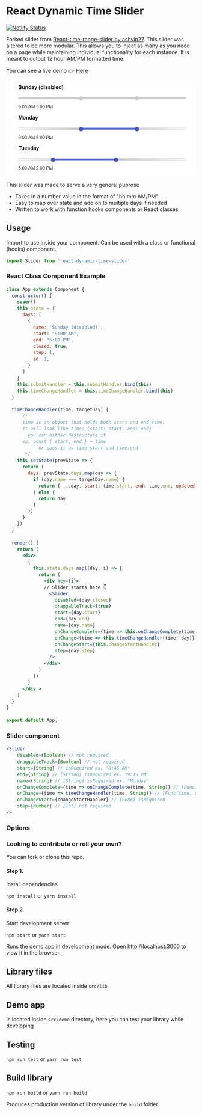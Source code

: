# React Dynamic Time Slider
[![Netlify Status](https://api.netlify.com/api/v1/badges/e8b0f282-2143-429f-ad05-1ad8646e996b/deploy-status)](https://app.netlify.com/sites/react-dynamic-time-slider-demo/deploys)


Forked slider from <a href="https://github.com/ashvin27/react-time-range-slider" target="_blank">React-time-range-slider by ashvin27</a>.
This slider was altered to be more modular. This allows you to inject as many as you need on a page while maintaining individual functionality for each instance. It is meant to output 12 hour AM/PM formatted time.

You can see a live demo 👉 [Here](https://react-dynamic-time-slider-demo.netlify.com/)

<img src="https://github.com/CLantigua2/react-dynamic-time-slider/blob/master/slider.PNG" width="800">

This slider was made to serve a very general puprose

* Takes in a number value in the format of "hh:mm AM/PM"
* Easy to map over state and add on to multiple days if needed
* Written to work with function hooks components or React classes

## Usage

Import to use inside your component. Can be used with a class or functional (hooks) component.

```js
import Slider from 'react-dynamic-time-slider'
```

### React Class Component Example
```jsx
class App extends Component {
  constructor() {
    super()
    this.state = {
      days: [
        {
          name: 'Sunday (disabled)',
          start: "9:00 AM",
          end: "5:00 PM",
          closed: true,
          step: 1,
          id: 1,
        }
      ]
    }
    this.submitHandler = this.submitHandler.bind(this)
    this.timeChangeHandler = this.timeChangeHandler.bind(this)
  }

  timeChangeHandler(time, targetDay) {
      /*
      time is an object that holds both start and end time.
      it will look like time: {start: start, end: end}
        you can either destructure it
      ex. const { start, end } = time
            or pass it as time.start and time.end
       */
    this.setState(prevState => {
      return {
        days: prevState.days.map(day => {
          if (day.name === targetDay.name) {
            return { ...day, start: time.start, end: time.end, updated: true }
          } else {
            return day
          }
        })
      }
    })
  }

  render() {
    return (
      <div>
        {
          this.state.days.map((day, i) => {
            return (
              <div key={i}>
              // Slider starts here 👇
                <Slider
                  disabled={day.closed}
                  draggableTrack={true}
                  start={day.start}
                  end={day.end}
                  name={day.name}
                  onChangeComplete={time => this.onChangeComplete(time, day)}
                  onChange={time => this.timeChangeHandler(time, day)}
                  onChangeStart={this.changeStartHandler}
                  step={day.step}
                />
              </div>
            )
          })
        }
      </div >
    )
  }
}

export default App;
```

### Slider component
```jsx
<Slider
    disabled={Boolean} // not required
    draggableTrack={Boolean} // not required
    start={String} // isRequired ex. "8:45 AM"
    end={String} // [String] isRequired ex. "9:15 PM"
    name={String} // [String] isRequired ex. "Monday"
    onChangeComplete={time => onChangeComplete(time, String)} // [Func(time, String)] isRequired
    onChange={time => timeChangeHandler(time, String)} // [Func(time, String)] isRequired
    onChangeStart={changeStartHandler} // [Func] isRequired
    step={Number} // [Int] not required
/>
```

### Options

### Looking to contribute or roll your own?
You can fork or clone this repo.

#### Step 1.

Install dependencies

`npm install` or `yarn install`

#### Step 2.

Start development server

`npm start` or `yarn start`

Runs the demo app in development mode.
Open [http://localhost:3000](http://localhost:3000) to view it in the browser.

## Library files

All library files are located inside `src/lib`

## Demo app

Is located inside `src/demo` directory, here you can test your library while developing

## Testing

`npm run test` or `yarn run test`

## Build library

`npm run build` or `yarn run build`

Produces production version of library under the `build` folder.

